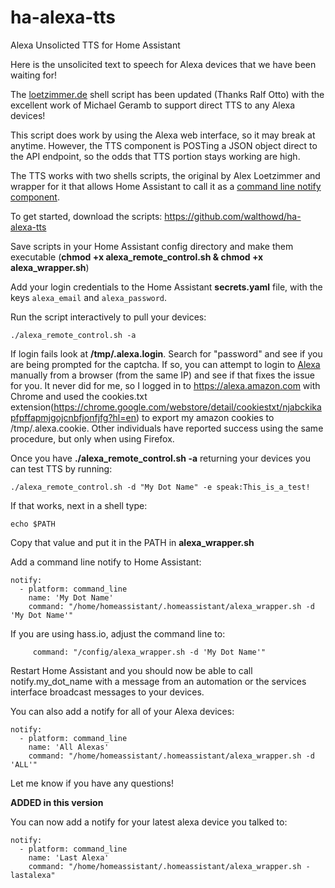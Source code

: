 # ha-alexa-tts
Alexa Unsolicted TTS for Home Assistant

Here is the unsolicited text to speech for Alexa devices that we have been waiting for!

The [loetzimmer.de](https://loetzimmer.de/patches/alexa_remote_control.sh) shell script has been updated (Thanks Ralf Otto) with the excellent work of Michael Geramb to support direct TTS to any Alexa devices!

This script does work by using the Alexa web interface, so it may break at anytime. However, the TTS component is POSTing a JSON object direct to the API endpoint, so the odds that TTS portion stays working are high.

The TTS works with two shells scripts, the original by Alex Loetzimmer and wrapper for it that allows Home Assistant to call it as a [command line notify component](https://www.home-assistant.io/components/notify.command_line/).

To get started, download the scripts:
https://github.com/walthowd/ha-alexa-tts

Save scripts in your Home Assistant config directory and make them executable (**chmod +x alexa_remote_control.sh & chmod +x alexa_wrapper.sh**)

Add your login credentials to the Home Assistant **secrets.yaml** file, with
the keys `alexa_email` and `alexa_password`.

Run the script interactively to pull your devices:

    ./alexa_remote_control.sh -a

 If login fails look at **/tmp/.alexa.login**. Search for "password" and see if you are being prompted for the captcha. If so, you can attempt to login to [Alexa](https://alexa.amazon.com) manually from a browser (from the same IP) and see if that fixes the issue for you. It never did for me, so I logged in to https://alexa.amazon.com with Chrome and used the cookies.txt extension(https://chrome.google.com/webstore/detail/cookiestxt/njabckikapfpffapmjgojcnbfjonfjfg?hl=en) to export my amazon cookies to /tmp/.alexa.cookie. Other individuals have reported success using the same procedure, but only when using Firefox. 

Once you have **./alexa_remote_control.sh -a** returning your devices you can test TTS by running:

    ./alexa_remote_control.sh -d "My Dot Name" -e speak:This_is_a_test!

If that works, next in a shell type:

    echo $PATH

 Copy that value and put it in the PATH in **alexa_wrapper.sh**

Add a command line notify to Home Assistant:

    notify:
      - platform: command_line
        name: 'My Dot Name'
        command: "/home/homeassistant/.homeassistant/alexa_wrapper.sh -d 'My Dot Name'"

 If you are using hass.io, adjust the command line to:

         command: "/config/alexa_wrapper.sh -d 'My Dot Name'"

Restart Home Assistant and you should now be able to call notify.my_dot_name with a message from an automation or the services interface broadcast messages to your devices.

You can also add a notify for all of your Alexa devices:

    notify:
      - platform: command_line
        name: 'All Alexas'
        command: "/home/homeassistant/.homeassistant/alexa_wrapper.sh -d 'ALL'"

Let me know if you have any questions!

**ADDED in this version**

You can now add a notify for your latest alexa device you talked to:

    notify:
      - platform: command_line
        name: 'Last Alexa'
        command: "/home/homeassistant/.homeassistant/alexa_wrapper.sh -lastalexa" 
